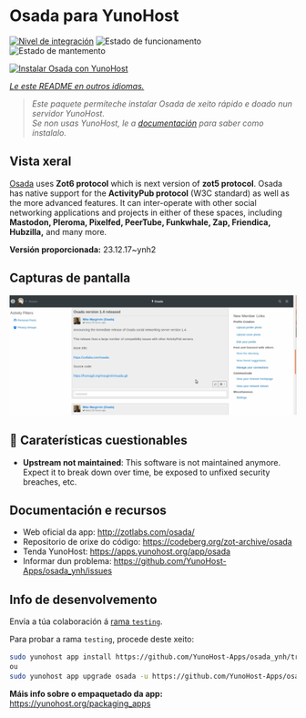<!--
NOTA: Este README foi creado automáticamente por <https://github.com/YunoHost/apps/tree/master/tools/readme_generator>
NON debe editarse manualmente.
-->

# Osada para YunoHost

[![Nivel de integración](https://dash.yunohost.org/integration/osada.svg)](https://dash.yunohost.org/appci/app/osada) ![Estado de funcionamento](https://ci-apps.yunohost.org/ci/badges/osada.status.svg) ![Estado de mantemento](https://ci-apps.yunohost.org/ci/badges/osada.maintain.svg)

[![Instalar Osada con YunoHost](https://install-app.yunohost.org/install-with-yunohost.svg)](https://install-app.yunohost.org/?app=osada)

*[Le este README en outros idiomas.](./ALL_README.md)*

> *Este paquete permíteche instalar Osada de xeito rápido e doado nun servidor YunoHost.*  
> *Se non usas YunoHost, le a [documentación](https://yunohost.org/install) para saber como instalalo.*

## Vista xeral

[Osada](http://zotlabs.com/osada/) uses **Zot6 protocol** which is next version of **zot5 protocol**. Osada has native support for the **ActivityPub protocol** (W3C standard) as well as the more advanced features. It can inter-operate with other social networking applications and projects in either of these spaces, including **Mastodon, Pleroma, Pixelfed, PeerTube, Funkwhale, Zap, Friendica, Hubzilla,** and many more.


**Versión proporcionada:** 23.12.17~ynh2

## Capturas de pantalla

![Captura de pantalla de Osada](./doc/screenshots/comment_on_posts.gif)

## :red_circle: Caraterísticas cuestionables

- **Upstream not maintained**: This software is not maintained anymore. Expect it to break down over time, be exposed to unfixed security breaches, etc.

## Documentación e recursos

- Web oficial da app: <http://zotlabs.com/osada/>
- Repositorio de orixe do código: <https://codeberg.org/zot-archive/osada>
- Tenda YunoHost: <https://apps.yunohost.org/app/osada>
- Informar dun problema: <https://github.com/YunoHost-Apps/osada_ynh/issues>

## Info de desenvolvemento

Envía a túa colaboración á [rama `testing`](https://github.com/YunoHost-Apps/osada_ynh/tree/testing).

Para probar a rama `testing`, procede deste xeito:

```bash
sudo yunohost app install https://github.com/YunoHost-Apps/osada_ynh/tree/testing --debug
ou
sudo yunohost app upgrade osada -u https://github.com/YunoHost-Apps/osada_ynh/tree/testing --debug
```

**Máis info sobre o empaquetado da app:** <https://yunohost.org/packaging_apps>
